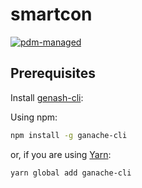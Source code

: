 # smartcon

[![pdm-managed](https://img.shields.io/badge/pdm-managed-blueviolet)](https://pdm.fming.dev)


## Prerequisites 

Install [genash-cli](https://github.com/trufflesuite/ganache-cli):

Using npm:

```Bash
npm install -g ganache-cli
```

or, if you are using [Yarn](https://yarnpkg.com/):

```Bash
yarn global add ganache-cli
```

